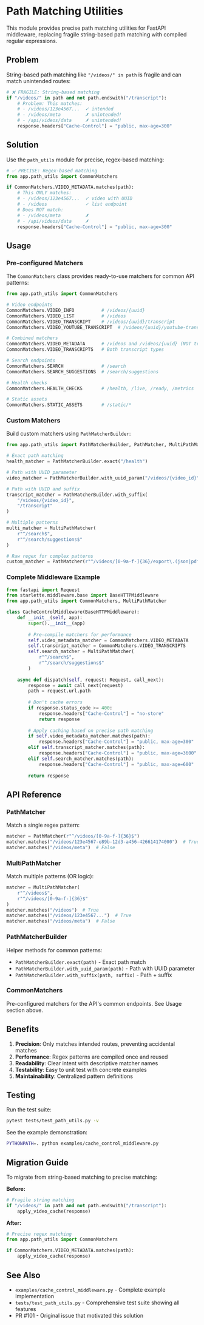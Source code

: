 # Path Matching Utilities

This module provides precise path matching utilities for FastAPI middleware, replacing fragile string-based path matching with compiled regular expressions.

## Problem

String-based path matching like `"/videos/" in path` is fragile and can match unintended routes:

```python
# ❌ FRAGILE: String-based matching
if "/videos/" in path and not path.endswith("/transcript"):
    # Problem: This matches:
    # - /videos/123e4567...  ✓ intended
    # - /videos/meta         ✗ unintended!
    # - /api/videos/data     ✗ unintended!
    response.headers["Cache-Control"] = "public, max-age=300"
```

## Solution

Use the `path_utils` module for precise, regex-based matching:

```python
# ✅ PRECISE: Regex-based matching
from app.path_utils import CommonMatchers

if CommonMatchers.VIDEO_METADATA.matches(path):
    # This ONLY matches:
    # - /videos/123e4567...  ✓ video with UUID
    # - /videos              ✓ list endpoint
    # Does NOT match:
    # - /videos/meta         ✗
    # - /api/videos/data     ✗
    response.headers["Cache-Control"] = "public, max-age=300"
```

## Usage

### Pre-configured Matchers

The `CommonMatchers` class provides ready-to-use matchers for common API patterns:

```python
from app.path_utils import CommonMatchers

# Video endpoints
CommonMatchers.VIDEO_INFO          # /videos/{uuid}
CommonMatchers.VIDEO_LIST          # /videos
CommonMatchers.VIDEO_TRANSCRIPT    # /videos/{uuid}/transcript
CommonMatchers.VIDEO_YOUTUBE_TRANSCRIPT  # /videos/{uuid}/youtube-transcript

# Combined matchers
CommonMatchers.VIDEO_METADATA      # /videos and /videos/{uuid} (NOT transcripts)
CommonMatchers.VIDEO_TRANSCRIPTS   # Both transcript types

# Search endpoints
CommonMatchers.SEARCH              # /search
CommonMatchers.SEARCH_SUGGESTIONS  # /search/suggestions

# Health checks
CommonMatchers.HEALTH_CHECKS       # /health, /live, /ready, /metrics

# Static assets
CommonMatchers.STATIC_ASSETS       # /static/*
```

### Custom Matchers

Build custom matchers using `PathMatcherBuilder`:

```python
from app.path_utils import PathMatcherBuilder, PathMatcher, MultiPathMatcher

# Exact path matching
health_matcher = PathMatcherBuilder.exact("/health")

# Path with UUID parameter
video_matcher = PathMatcherBuilder.with_uuid_param("/videos/{video_id}")

# Path with UUID and suffix
transcript_matcher = PathMatcherBuilder.with_suffix(
    "/videos/{video_id}", 
    "/transcript"
)

# Multiple patterns
multi_matcher = MultiPathMatcher(
    r"^/search$",
    r"^/search/suggestions$"
)

# Raw regex for complex patterns
custom_matcher = PathMatcher(r"^/videos/[0-9a-f-]{36}/export\.(json|pdf)$")
```

### Complete Middleware Example

```python
from fastapi import Request
from starlette.middleware.base import BaseHTTPMiddleware
from app.path_utils import CommonMatchers, MultiPathMatcher

class CacheControlMiddleware(BaseHTTPMiddleware):
    def __init__(self, app):
        super().__init__(app)
        
        # Pre-compile matchers for performance
        self.video_metadata_matcher = CommonMatchers.VIDEO_METADATA
        self.transcript_matcher = CommonMatchers.VIDEO_TRANSCRIPTS
        self.search_matcher = MultiPathMatcher(
            r"^/search$",
            r"^/search/suggestions$"
        )
    
    async def dispatch(self, request: Request, call_next):
        response = await call_next(request)
        path = request.url.path
        
        # Don't cache errors
        if response.status_code >= 400:
            response.headers["Cache-Control"] = "no-store"
            return response
        
        # Apply caching based on precise path matching
        if self.video_metadata_matcher.matches(path):
            response.headers["Cache-Control"] = "public, max-age=300"
        elif self.transcript_matcher.matches(path):
            response.headers["Cache-Control"] = "public, max-age=3600"
        elif self.search_matcher.matches(path):
            response.headers["Cache-Control"] = "public, max-age=600"
        
        return response
```

## API Reference

### PathMatcher

Match a single regex pattern:

```python
matcher = PathMatcher(r"^/videos/[0-9a-f-]{36}$")
matcher.matches("/videos/123e4567-e89b-12d3-a456-426614174000")  # True
matcher.matches("/videos/meta")  # False
```

### MultiPathMatcher

Match multiple patterns (OR logic):

```python
matcher = MultiPathMatcher(
    r"^/videos$",
    r"^/videos/[0-9a-f-]{36}$"
)
matcher.matches("/videos")  # True
matcher.matches("/videos/123e4567...")  # True
matcher.matches("/videos/meta")  # False
```

### PathMatcherBuilder

Helper methods for common patterns:

- `PathMatcherBuilder.exact(path)` - Exact path match
- `PathMatcherBuilder.with_uuid_param(path)` - Path with UUID parameter
- `PathMatcherBuilder.with_suffix(path, suffix)` - Path + suffix

### CommonMatchers

Pre-configured matchers for the API's common endpoints. See Usage section above.

## Benefits

1. **Precision**: Only matches intended routes, preventing accidental matches
2. **Performance**: Regex patterns are compiled once and reused
3. **Readability**: Clear intent with descriptive matcher names
4. **Testability**: Easy to unit test with concrete examples
5. **Maintainability**: Centralized pattern definitions

## Testing

Run the test suite:

```bash
pytest tests/test_path_utils.py -v
```

See the example demonstration:

```bash
PYTHONPATH=. python examples/cache_control_middleware.py
```

## Migration Guide

To migrate from string-based matching to precise matching:

**Before:**
```python
# Fragile string matching
if "/videos/" in path and not path.endswith("/transcript"):
    apply_video_cache(response)
```

**After:**
```python
# Precise regex matching
from app.path_utils import CommonMatchers

if CommonMatchers.VIDEO_METADATA.matches(path):
    apply_video_cache(response)
```

## See Also

- `examples/cache_control_middleware.py` - Complete example implementation
- `tests/test_path_utils.py` - Comprehensive test suite showing all features
- PR #101 - Original issue that motivated this solution
